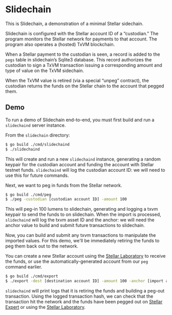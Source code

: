 # Slidechain

This is Slidechain,
a demonstration of a minimal Stellar sidechain.

Slidechain is configured with the Stellar account ID of a “custodian.”
The program monitors the Stellar network for payments to that account.
The program also operates a
(hosted)
TxVM blockchain.

When a Stellar payment to the custodian is seen,
a record is added to the `pegs` table in slidechain’s Sqlite3 database.
This record authorizes the custodian to sign a TxVM transaction issuing a corresponding amount and type of value on the TxVM sidechain.

When the TxVM value is retired
(via a special “unpeg” contract),
the custodian returns the funds on the Stellar chain to the account that pegged them.

## Demo 

To run a demo of Slidechain end-to-end, you must first build and run a `slidechaind` server instance.

From the `slidechain` directory:

```sh
$ go build ./cmd/slidechaind
$ ./slidechaind
```

This will create and run a new `slidechaind` instance, generating a random keypair for the custodian account and 
funding the account with Stellar testnet funds. `slidechaind` will log the custodian account ID: we will need to 
use this for future commands.

Next, we want to peg in funds from the Stellar network.

```sh
$ go build ./cmd/peg
$ ./peg -custodian [custodian account ID] -amount 100
```

This will peg-in 100 lumens to slidechain, generating and logging a txvm keypair to send the funds to on slidechain.
When the import is processed, `slidechaind` will log the txvm asset ID and the anchor: we will need the anchor value to
build and submit future transactions to slidechain.

Now, you can build and submit any txvm transactions to manipulate the imported values. For this demo, we'll be immediately
retiring the funds to peg them back out to the network.

You can create a new Stellar account using the [Stellar Laboratory](https://www.stellar.org/laboratory/#account-creator?network=test)
to receive the funds, or use the automatically-generated account from our `peg` command earlier. 

```sh
$ go build ./cmd/export
$ ./export -dest [destination account ID] -amount 100 -anchor [import anchor] -prv [txvm prv key] -pub [txvm pub key]
```

`slidechaind` will print logs that it is retiring the funds and building a peg-out transaction. Using the logged transaction hash,
we can check that the transaction hit the network and the funds have been pegged out on [Stellar Expert](stellar.expert/explorer/testnet/network-activity) 
or using the [Stellar Laboratory](https://www.stellar.org/laboratory/#explorer?network=test).
